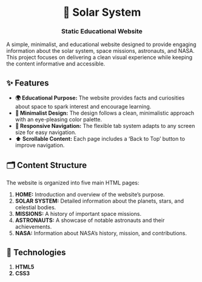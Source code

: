 <h1 align="center">🌌 Solar System</h1>
<h3 align="center">Static Educational Website</h3>
<!-- README.md -->

<p>A simple, minimalist, and educational website designed to provide engaging information about the solar system, space missions, astronauts, and NASA. This project focuses on delivering a clean visual experience while keeping the content informative and accessible.</p>

## ✨ Features

<ul>
  <li><strong>🌍 Educational Purpose:</strong> The website provides facts and curiosities about space to spark interest and encourage learning.</li>
  <li><strong>🎨 Minimalist Design:</strong> The design follows a clean, minimalistic approach with an eye-pleasing color palette.</li>
  <li><strong>📱 Responsive Navigation:</strong> The flexible tab system adapts to any screen size for easy navigation.</li>
  <li><strong>⬆️ Scrollable Content:</strong> Each page includes a ‘Back to Top’ button to improve navigation.</li>
</ul>

## 🗂️ Content Structure

<p>The website is organized into five main HTML pages:</p>

<ol>
  <li><strong>HOME:</strong> Introduction and overview of the website’s purpose.</li>
  <li><strong>SOLAR SYSTEM:</strong> Detailed information about the planets, stars, and celestial bodies.</li>
  <li><strong>MISSIONS:</strong> A history of important space missions.</li>
  <li><strong>ASTRONAUTS:</strong> A showcase of notable astronauts and their achievements.</li>
  <li><strong>NASA:</strong> Information about NASA’s history, mission, and contributions.</li>
</ol>

## 🚀 Technologies
<ol>
  <li><strong>HTML5</li>
  <li><strong>CSS3</li>
</ol>

